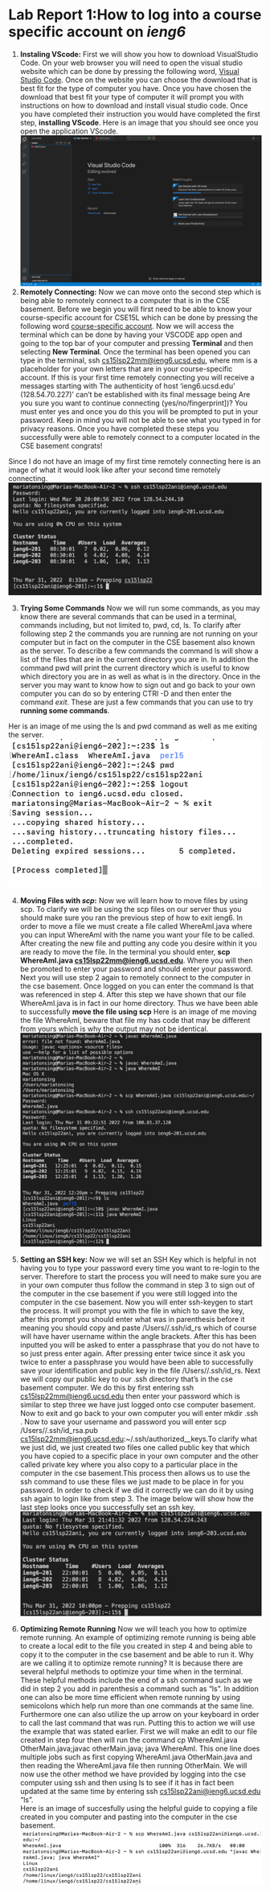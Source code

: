 # Lab Report 1:How to log into a course specific account on *ieng6*

1. **Instaling VScode:**
First we will show you how to download VisualStudio Code. On your web browser you will need to open the visual studio website which can be done by pressing the following word, [Visual Studio Code](https://code.visualstudio.com/). Once on the website you can choose the download that is best fit for the type of computer you have. Once you have chosen the download that best fit your type of computer it will prompt you with instructions on how to download and install visual studio code. Once you have completed their instruction you would have completed the first step, **installing VScode**. 
Here is an image that you should see once you open the application VScode.
![Image](VSCODESCREENSHOT.png)
2. **Remotely Connecting:**
Now we can move onto the second step which is being able to remotely connect to a computer that is in the CSE basement. Before we begin you will first need to be able to know your course-specific account for CSE15L which can be done by pressing the following word [course-specific account](https://sdacs.ucsd.edu/~icc/index.php). Now we will access the terminal which can be done by having your VSCODE app open and going to the top bar of your computer and pressing **Terminal** and then selecting **New Terminal**. Once the terminal has been opened you can type in the terminal, ssh cs15lsp22mm@ieng6.ucsd.edu, where mm is a placeholder for your own letters that are in your course-specific account. If this is your first time remotely connecting you will receive a messages starting with  The authenticity of host ‘ieng6.ucsd.edu’ (128.54.70.227)’ can’t be established with its final message being Are you sure you want to continue connecting (yes/no/fingerprint])? You must enter yes and once you do this you will be prompted to put in your password. Keep in mind you will not be able to see what you typed in for privacy reasons. Once you have completed these steps you  successfully were able to remotely connect to a computer located in the CSE basement congrats! 

Since I do not have an image of my first time remotely connecting here is an image of what it would look like after your second time remotely connecting. 
![Image](remoteconnecting.png)


3. **Trying Some Commands**
Now we will run some commands, as you may know there are several commands that can be used in a terminal, commands including, but not limited to,  pwd, cd, ls. To clarify after following step 2 the commands you are running are not running on your computer but in fact on the computer in the CSE basement also known as the server. To describe a few commands the command ls will show a list of the files that are in the current directory you are in. In addition the command pwd will print the current directory which is useful to know which directory you are in as well as what is in the directory. Once in the server you may want to know how to sign out and go back to your own computer you can do so by entering  CTRl -D and then enter the command *exit*. These are just a few commands that you can use to try **running some commands**. 

Her is an image of me using the ls and pwd command as well as me exiting the server. 
![Image](Commands.png)


4. **Moving Files with *scp*:** 
Now we will learn how to move files by using scp. To clarify we will be using the scp files on our server thus you should make sure you ran the previous step of how to exit ieng6. In order to move a file we must create a file called WhereAmI.java where you can input WhereAmI with the name you want your file to be called. After creating the new file and putting any code you desire within it you are ready to move the file. In the terminal you should enter, **scp WhereAmI.java cs15lsp22mm@ieng6.ucsd.edu**. Where you will then be promoted to enter your password and should enter your password. Next you will use step 2 again to remotely connect to the computer in the cse basement. Once logged on you can enter the command ls that was referenced in step 4. After this step we have shown that our file WhereAmI.java is in fact in our home directory. Thus we have been able to successfully **move the file using scp**
Here is an image of me moving the file WhereAmI, beware that file my has code that may be different from yours which is why the output may not be identical.
![Image](Movefile.png)


5. **Setting an SSH key:**
Now we will set an SSH Key which is helpful in not having you to type your password every time you want to re-login to the server. Therefore to start the process you will need to make sure you are in your own computer thus follow the command in step 3 to sign out of the computer in the cse basement if you were still logged into the computer in the cse basement. Now you will enter ssh-keygen to start the process. It will prompt you with the file in which to save the key, after this prompt you should enter what was in parenthesis before it meaning you should copy and paste /Users/<user-name>/.ssh/id_rs which of course will have haver username within the angle brackets. After this has been inputted you will be asked to enter a passphrase that you do not have to so just press enter again. After pressing enter twice since it ask you twice to enter a passphrase you would have been able to successfully save your identification and public key in the file /Users/<user-name>/.ssh/id_rs. Next we will copy our public key to our .ssh directory that’s in the cse basement computer. We do this by first entering ssh cs15lsp22mm@ieng6.ucsd.edu
then enter your password which is similar to step three we have just logged onto cse computer basement. Now to exit and go back to your own computer you will enter mkdir .ssh . Now to save your username and password you will enter scp /Users/<user-name>/.ssh/id_rsa.pub cs15lsp22mm@ieng6.ucsd.edu:~/.ssh/authorized__keys.To clarify what we just did, we just created two files one called public key that which you have copied to a specific place in your own computer and the other called private key where you also copy to a particular place in the computer in the cse basement.This process then allows us to use the ssh command to use these files we just made to be place in for you password.  In order to check if we did it correctly we can do it by using ssh again to login like from step 3. 
The image below will show how the last step looks once you successfully set an ssh key.
![Image](Password.png)


6. **Optimizing Remote Running**
Now we will teach you how to optimize remote running. An example of optimizing remote running is being  able to create a local edit to the file you created in step 4 and being able to copy it to the computer in the cse basement and be able to run it. Why are we calling it to optimize remote running? It is because there are several helpful methods to optimize your time when in the terminal. These helpful methods include the end of a ssh command such as we did in step 2 you add in parenthesis a command such as “ls”. In addition one can also be more time efficient when remote running by using semicolons which help run more than one commands at the same line. Furthermore one can also utilize the up arrow on your keyboard in order to call the last command that was run. Putting this to action we will use the example that was stated earlier. First we will make an edit to our file created in step four then will run the command cp WhereAmI.java OtherMain.java;javac otherMain.java; java WhereAmI. This one line does multiple jobs such as first copying WhereAmI.java OtherMain.java and then reading the WhereAmI.java file then running OtherMain. We will now use the other method we have provided by logging into the cse computer using ssh and then using ls to see if it has in fact been updated at the same time by entering ssh cs15lsp22ani@ieng6.ucsd.edu “ls”.  
Here is an image of succesfully using the helpful guide to copying a file created in you computer and pasting into the computer in the cse basement. 
![Image](Yellow.png)



